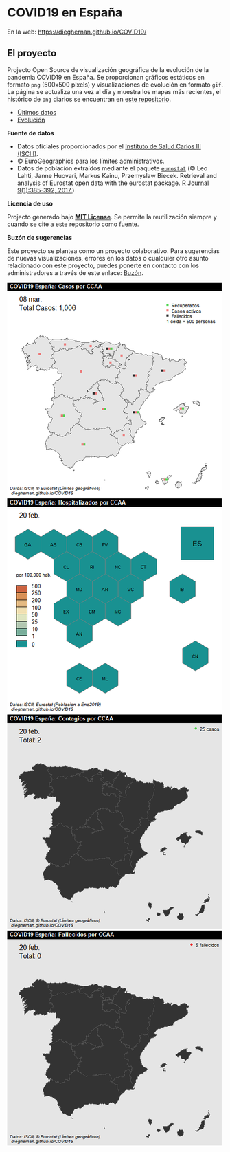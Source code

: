 # COVID19 en España

En la web: https://dieghernan.github.io/COVID19/

## El proyecto

Projecto Open Source de visualización geográfica de la evolución de la
pandemia COVID19 en España. Se proporcionan gráficos estáticos en
formato `png` (500x500 pixels) y visualizaciones de evolución en formato
`gif`. La página se actualiza una vez al día y muestra los mapas más
recientes, el histórico de `png` diarios se encuentran en [este
repositorio](https://github.com/dieghernan/COVID19/tree/master/pngs).

-   [Últimos datos](#últimos-datos)
-   [Evolución](#evolución)

**Fuente de datos**

-   Datos oficiales proporcionados por el [Instituto de Salud Carlos III
    (ISCIII)](https://covid19.isciii.es/).
-   © EuroGeographics para los límites administrativos.
-   Datos de población extraídos mediante el paquete
    [`eurostat`](http://ropengov.github.io/eurostat) (© Leo Lahti, Janne
    Huovari, Markus Kainu, Przemyslaw Biecek. Retrieval and analysis of
    Eurostat open data with the eurostat package. [R Journal
    9(1):385-392, 2017.](https://journal.r-project.org/archive/2017/RJ-2017-019/index.html))

**Licencia de uso**

Projecto generado bajo [**MIT License**](./LICENSE). Se permite la
reutilización siempre y cuando se cite a este repositorio como fuente.

**Buzón de sugerencias**

Este proyecto se plantea como un proyecto colaborativo. Para sugerencias
de nuevas visualizaciones, errores en los datos o cualquier otro asunto
relacionado con este proyecto, puedes ponerte en contacto con los
administradores a través de este enlace:
[Buzón](https://github.com/dieghernan/COVID19/issues/new/choose).

![](./figs/Casos.gif)![](./figs/RatioHosp.gif)![](./figs/Contagios.gif)![](./figs/Fallecidos.gif)


